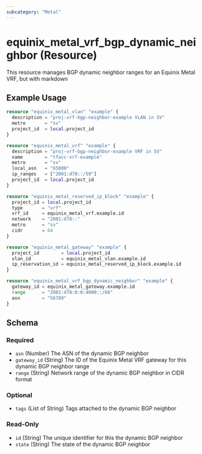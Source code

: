 ```yaml
---
subcategory: "Metal"
---
```


# equinix_metal_vrf_bgp_dynamic_neighbor (Resource)

This resource manages BGP dynamic neighbor ranges for an Equinix Metal VRF, but with markdown

## Example Usage

```terraform
resource "equinix_metal_vlan" "example" {
  description = "proj-vrf-bgp-neighbor-example VLAN in SV"
  metro       = "sv"
  project_id  = local.project_id
}

resource "equinix_metal_vrf" "example" {
  description = "proj-vrf-bgp-neighbor-example VRF in SV"
  name        = "tfacc-vrf-example"
  metro       = "sv"
  local_asn   = "65000"
  ip_ranges   = ["2001:d78::/59"]
  project_id  = local.project_id
}

resource "equinix_metal_reserved_ip_block" "example" {
  project_id = local.project_id
  type       = "vrf"
  vrf_id     = equinix_metal_vrf.example.id
  network    = "2001:d78::"
  metro      = "sv"
  cidr       = 64
}

resource "equinix_metal_gateway" "example" {
  project_id        = local.project_id
  vlan_id           = equinix_metal_vlan.example.id
  ip_reservation_id = equinix_metal_reserved_ip_block.example.id
}

resource "equinix_metal_vrf_bgp_dynamic_neighbor" "example" {
  gateway_id = equinix_metal_gateway.example.id
  range      = "2001:d78:0:0:4000::/66"
  asn        = "56789"
}
```

<!-- schema generated by tfplugindocs -->
## Schema

### Required

- `asn` (Number) The ASN of the dynamic BGP neighbor
- `gateway_id` (String) The ID of the Equinix Metal VRF gateway for this dynamic BGP neighbor range
- `range` (String) Network range of the dynamic BGP neighbor in CIDR format

### Optional

- `tags` (List of String) Tags attached to the dynamic BGP neighbor

### Read-Only

- `id` (String) The unique identifier for this the dynamic BGP neighbor
- `state` (String) The state of the dynamic BGP neighbor
